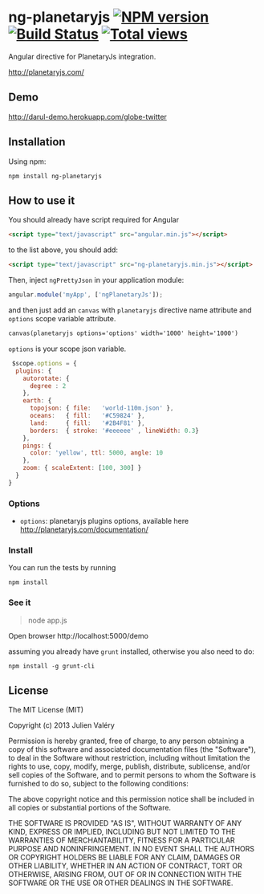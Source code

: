 ng-planetaryjs [![NPM version](https://badge.fury.io/js/ng-planetaryjs.png)](http://badge.fury.io/js/ng-planetaryjs) [![Build Status](https://travis-ci.org/darul75/ng-planetaryjs.png?branch=master)](https://travis-ci.org/darul75/ng-planetaryjs) [![Total views](https://sourcegraph.com/api/repos/github.com/darul75/ng-planetaryjs/counters/views.png)](https://sourcegraph.com/github.com/darul75/ng-planetaryjs)
=====================

Angular directive for PlanetaryJs integration.

http://planetaryjs.com/

Demo
------------
http://darul-demo.herokuapp.com/globe-twitter

Installation
------------

Using npm:

```
npm install ng-planetaryjs
```


How to use it
-------------

You should already have script required for Angular

```html
<script type="text/javascript" src="angular.min.js"></script>
```

to the list above, you should add:

```html
<script type="text/javascript" src="ng-planetaryjs.min.js"></script>
```

Then, inject `ngPrettyJson` in your application module:

```javascript
angular.module('myApp', ['ngPlanetaryJs']);
```

and then just add an `canvas` with `planetaryjs` directive name attribute and `options` scope variable attribute.

```html
canvas(planetaryjs options='options' width='1000' height='1000')
```

`options` is your scope json variable.

```javascript
 $scope.options = {
  plugins: {
    autorotate: {
      degree : 2
    },
    earth: {
      topojson: { file:   'world-110m.json' },
      oceans:   { fill:   '#C59824' },            
      land:     { fill:   '#2B4F81' },
      borders:  { stroke: '#eeeeee' , lineWidth: 0.3}
    },
    pings: {
      color: 'yellow', ttl: 5000, angle: 10
    },
    zoom: { scaleExtent: [100, 300] }
  }
}
```

### Options

* `options`: planetaryjs plugins options, available here http://planetaryjs.com/documentation/

### Install

You can run the tests by running

```
npm install
```

### See it

> node app.js

Open browser http://localhost:5000/demo


assuming you already have `grunt` installed, otherwise you also need to do:

```
npm install -g grunt-cli
```

## License

The MIT License (MIT)

Copyright (c) 2013 Julien Valéry

Permission is hereby granted, free of charge, to any person obtaining a copy
of this software and associated documentation files (the "Software"), to deal
in the Software without restriction, including without limitation the rights
to use, copy, modify, merge, publish, distribute, sublicense, and/or sell
copies of the Software, and to permit persons to whom the Software is
furnished to do so, subject to the following conditions:

The above copyright notice and this permission notice shall be included in
all copies or substantial portions of the Software.

THE SOFTWARE IS PROVIDED "AS IS", WITHOUT WARRANTY OF ANY KIND, EXPRESS OR
IMPLIED, INCLUDING BUT NOT LIMITED TO THE WARRANTIES OF MERCHANTABILITY,
FITNESS FOR A PARTICULAR PURPOSE AND NONINFRINGEMENT. IN NO EVENT SHALL THE
AUTHORS OR COPYRIGHT HOLDERS BE LIABLE FOR ANY CLAIM, DAMAGES OR OTHER
LIABILITY, WHETHER IN AN ACTION OF CONTRACT, TORT OR OTHERWISE, ARISING FROM,
OUT OF OR IN CONNECTION WITH THE SOFTWARE OR THE USE OR OTHER DEALINGS IN
THE SOFTWARE.




